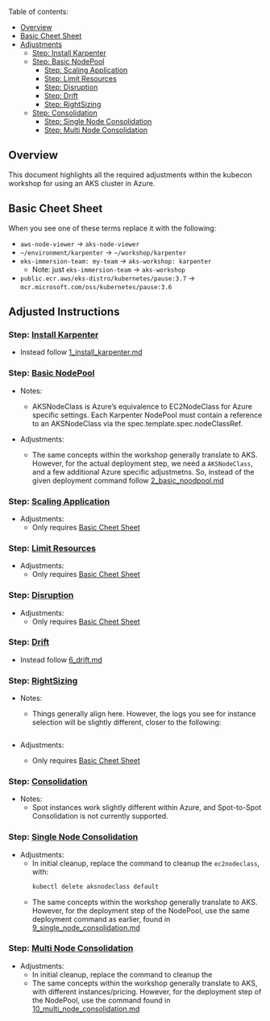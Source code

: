 Table of contents:
- [Overview](#overview)
- [Basic Cheet Sheet](#basic-cheet-sheet)
- [Adjustments](#adjustments)
    - [Step: Install Karpenter](#step-install-karpenter)
    - [Step: Basic NodePool](#step-basic-nodepool)
        - [Step: Scaling Application](#step-scaling-application)
        - [Step: Limit Resources](#step-limit-resources)
        - [Step: Disruption](#step-disruption)
        - [Step: Drift](#step-drift)
        - [Step: RightSizing](#step-rightsizing)
    - [Step: Consolidation](#step-consolidation)
        - [Step: Single Node Consolidation](#step-single-node-consolidation)
        - [Step: Multi Node Consolidation](#step-multi-node-consolidation)

## Overview

This document highlights all the required adjustments within the kubecon workshop for using an AKS cluster in Azure.

## Basic Cheet Sheet

When you see one of these terms replace it with the following:
- `aws-node-viewer` -> `aks-node-viewer`
- `~/environment/karpenter` -> `~/workshop/karpenter`
- `eks-immersion-team: my-team` -> `aks-workshop: karpenter`
    - Note: just `eks-immersion-team` -> `aks-workshop`
- `public.ecr.aws/eks-distro/kubernetes/pause:3.7` -> `mcr.microsoft.com/oss/kubernetes/pause:3.6`

## Adjusted Instructions

### Step: [Install Karpenter](https://catalog.workshops.aws/karpenter/en-US/install-karpenter)

- Instead follow [1_install_karpenter.md](https://github.com/Azure/karpenter-provider-azure/tree/main/docs/workshops/1_install_karpenter.md)

### Step: [Basic NodePool](https://catalog.workshops.aws/karpenter/en-US/basic-nodepool)

- Notes:
    - AKSNodeClass is Azure’s equivalence to EC2NodeClass for Azure specific settings. Each Karpenter NodePool must contain a reference to an AKSNodeClass via the spec.template.spec.nodeClassRef.

- Adjustments:
    - The same concepts within the workshop generally translate to AKS. However, for the actual deployment step, we need a `AKSNodeClass`, and a few additional Azure specific adjustmetns. So, instead of the given deployment command follow [2_basic_noodpool.md](https://github.com/Azure/karpenter-provider-azure/tree/main/docs/workshops/2_basic_noodpool.md) 

### Step: [Scaling Application](https://catalog.workshops.aws/karpenter/en-US/basic-nodepool/scaling)

- Adjustments:
    - Only requires [Basic Cheet Sheet](#basic-cheet-sheet)

### Step: [Limit Resources](https://catalog.workshops.aws/karpenter/en-US/basic-nodepool/limit)

- Adjustments:
    - Only requires [Basic Cheet Sheet](#basic-cheet-sheet)

### Step: [Disruption](https://catalog.workshops.aws/karpenter/en-US/basic-nodepool/ttlsecondsafterempty)

- Adjustments:
    - Only requires [Basic Cheet Sheet](#basic-cheet-sheet)

### Step: [Drift](https://catalog.workshops.aws/karpenter/en-US/basic-nodepool/drift)

- Instead follow [6_drift.md](https://github.com/Azure/karpenter-provider-azure/tree/main/docs/workshops/6_drift.md)

### Step: [RightSizing](https://catalog.workshops.aws/karpenter/en-US/basic-nodepool/rightsizing)

- Notes:
    - Things generally align here. However, the logs you see for instance selection will be slightly different, closer to the following:
        ```

        ```

- Adjustments:
    - Only requires [Basic Cheet Sheet](#basic-cheet-sheet)

### Step: [Consolidation](https://catalog.workshops.aws/karpenter/en-US/cost-optimization/consolidation)

- Notes:
    - Spot instances work slightly different within Azure, and Spot-to-Spot Consolidation is not currently supported.

### Step: [Single Node Consolidation](https://catalog.workshops.aws/karpenter/en-US/cost-optimization/consolidation/single-node)

- Adjustments:
    - In initial cleanup, replace the command to cleanup the `ec2nodeclass`, with:
        ```bash
        kubectl delete aksnodeclass default
        ```
    - The same concepts within the workshop generally translate to AKS. However, for the deployment step of the NodePool, use the same deployment command as earlier, found in [9_single_node_consolidation.md](https://github.com/Azure/karpenter-provider-azure/tree/main/docs/workshops/9_single_node_consolidation.md) 

### Step: [Multi Node Consolidation](https://catalog.workshops.aws/karpenter/en-US/cost-optimization/consolidation/multi-node)

- Adjustments:
    - In initial cleanup, replace the command to cleanup the 
    - The same concepts within the workshop generally translate to AKS, with different instances/pricing. However, for the deployment step of the NodePool, use the command found in [10_multi_node_consolidation.md](https://github.com/Azure/karpenter-provider-azure/tree/main/docs/workshops/10_multi_node_consolidation.md)
